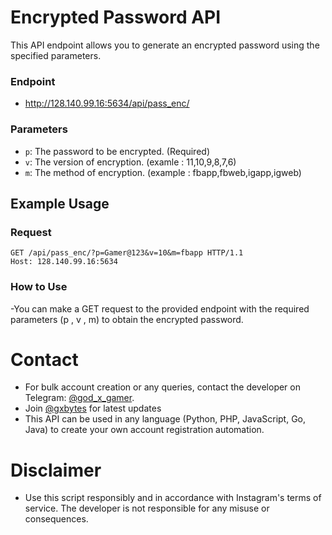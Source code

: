 # Encrypted Password API

This API endpoint allows you to generate an encrypted password using the specified parameters.

### Endpoint
- http://128.140.99.16:5634/api/pass_enc/


### Parameters

- `p`: The password to be encrypted. (Required)
- `v`: The version of encryption. (examle : 11,10,9,8,7,6)
- `m`: The method of encryption. (example : fbapp,fbweb,igapp,igweb)

## Example Usage

### Request

```http
GET /api/pass_enc/?p=Gamer@123&v=10&m=fbapp HTTP/1.1
Host: 128.140.99.16:5634
```
### How to Use
-You can make a GET request to the provided endpoint with the required parameters (p , v , m) to obtain the encrypted password.

# Contact
- For bulk account creation or any queries, contact the developer on Telegram: [@god_x_gamer](https://telegram.me/god_x_gamer).
- Join [@gxbytes](https://telegram.me/gxbytes) for latest updates 
- This API can be used in any language (Python, PHP, JavaScript, Go, Java) to create your own account registration automation.


# Disclaimer
- Use this script responsibly and in accordance with Instagram's terms of service. The developer is not responsible for any misuse or consequences.

